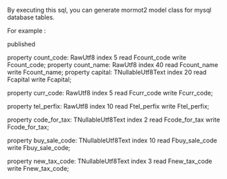 By executing this sql, you can generate mormot2 model class for mysql database tables.

For example :

published
  <p>property count_code: RawUtf8 index 5 read Fcount_code write Fcount_code;
  property count_name: RawUtf8 index 40 read Fcount_name write Fcount_name;
  property capital: TNullableUtf8Text index 20 read Fcapital write Fcapital;</p>
  <p>property curr_code: RawUtf8 index 5 read Fcurr_code write Fcurr_code;</p>
  <p>property tel_perfix: RawUtf8 index 10 read Ftel_perfix write Ftel_perfix;</p>
  <p>property code_for_tax: TNullableUtf8Text index 2 read Fcode_for_tax write Fcode_for_tax;</p>
  <p>property buy_sale_code: TNullableUtf8Text index 10 read Fbuy_sale_code write Fbuy_sale_code;</p>
  <p>property new_tax_code: TNullableUtf8Text index 3 read Fnew_tax_code write Fnew_tax_code;</p>

